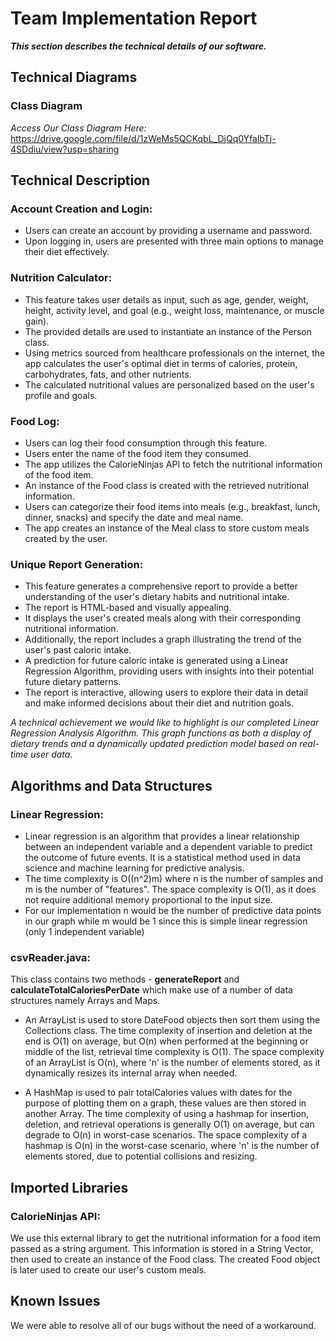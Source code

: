 # Team Implementation Report
***This section describes the technical details of our software.***

## Technical Diagrams
### Class Diagram
_Access Our Class Diagram Here:_ https://drive.google.com/file/d/1zWeMs5QCKqbL_DjQq0YfalbTj-4SDdiu/view?usp=sharing

## Technical Description

### Account Creation and Login:

- Users can create an account by providing a username and password.
- Upon logging in, users are presented with three main options to manage their diet effectively.

### Nutrition Calculator:

- This feature takes user details as input, such as age, gender, weight, height, activity level, and goal (e.g., weight loss, maintenance, or muscle gain).
- The provided details are used to instantiate an instance of the Person class.
- Using metrics sourced from healthcare professionals on the internet, the app calculates the user's optimal diet in terms of calories, protein, carbohydrates, fats, and other nutrients.
- The calculated nutritional values are personalized based on the user's profile and goals.

### Food Log:

- Users can log their food consumption through this feature.
- Users enter the name of the food item they consumed.
- The app utilizes the CalorieNinjas API to fetch the nutritional information of the food item.
- An instance of the Food class is created with the retrieved nutritional information.
- Users can categorize their food items into meals (e.g., breakfast, lunch, dinner, snacks) and specify the date and meal name.
- The app creates an instance of the Meal class to store custom meals created by the user.

### Unique Report Generation:

- This feature generates a comprehensive report to provide a better understanding of the user's dietary habits and nutritional intake.
- The report is HTML-based and visually appealing.
- It displays the user's created meals along with their corresponding nutritional information.
- Additionally, the report includes a graph illustrating the trend of the user's past caloric intake.
- A prediction for future caloric intake is generated using a Linear Regression Algorithm, providing users with insights into their potential future dietary patterns.
- The report is interactive, allowing users to explore their data in detail and make informed decisions about their diet and nutrition goals.

*A technical achievement we would like to highlight is our completed Linear Regression Analysis Algorithm. This graph functions as both a display of dietary trends and a dynamically updated prediction model based on real-time user data.*

## Algorithms and Data Structures
### Linear Regression:
- Linear regression is an algorithm that provides a linear relationship between an independent variable and a dependent variable to predict the outcome of future events. It is a statistical method used in data science and machine learning for predictive analysis. 
- The time complexity is O((n^2)m) where n is the number of samples and m is the number of "features". The space complexity is O(1), as it does not require additional memory proportional to the input size.
- For our implementation n would be the number of predictive data points in our graph while m would be 1 since this is simple linear regression (only 1 independent variable)

### csvReader.java:
This class contains two methods - **generateReport** and **calculateTotalCaloriesPerDate** which make use of a number of data structures namely Arrays and Maps.

- An ArrayList is used to store DateFood objects then sort them using the Collections class. The time complexity of insertion and deletion at the end is O(1) on average, but O(n) when performed at the beginning or middle of the list, retrieval time complexity is O(1). The space complexity of an ArrayList is O(n), where 'n' is the number of elements stored, as it dynamically resizes its internal array when needed.

- A HashMap is used to pair totalCalories values with dates for the purpose of plotting them on a graph, these values are then stored in another Array. The time complexity of using a hashmap for insertion, deletion, and retrieval operations is generally O(1) on average, but can degrade to O(n) in worst-case scenarios. The space complexity of a hashmap is O(n) in the worst-case scenario, where 'n' is the number of elements stored, due to potential collisions and resizing.

## Imported Libraries 
### CalorieNinjas API:
We use this external library to get the nutritional information for a food item passed as a string argument. This information is stored in a String Vector, then used to create an instance of the Food class. The created Food object is later used to create our user's custom meals.

## Known Issues
We were able to resolve all of our bugs without the need of a workaround.
